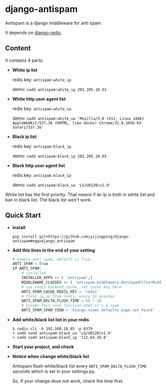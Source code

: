 django-antispam
===============

Antispam is a django middleware for anti spam.

It depends on [django-redis](<https://github.com/niwibe/django-redis>).

Content
-------

It contains 4 parts:

* __White ip list__
    
    redis key: ``antispam:white_ip``

    demo: ``sadd antispam:white_ip 202.205.10.93``  

* __White http user agent list__

    redis key: ``antispam:white_ua``

    demo: ``sadd antispam:white_ua 'Mozilla/5.0 (X11; Linux i686) AppleWebKit/537.36 (KHTML, like Gecko) Chrome/31.0.1650.63 Safari/537.36'``  

* __Black ip list__

    redis key: ``antispam:black_ip``

    demo: ``sadd antispam:black_ip 202.205.10.93``  

* __Black http user agent list__

    redis key: ``antispam:black_ip``

    demo: ``sadd antispam:black_ua 'LG/U8120/v1.0'``  


White list has the first priority. That means if an ip is both in white list and ban in black list. 
The black list won't work.

Quick Start
-----------

* __Install__

    ```shell
    pip install git+https://github.com/yijingping/django-antispam#egg=django_antispam
    ```

* __Add this lines in the end of  your setting__

    ```python
    # enable anti spam, default is True
    ANTI_SPAM = True
    if ANTI_SPAM:
        # installed
        INSTALLED_APPS += ( 'antispam',)
        MIDDLEWARE_CLASSES += ( 'antispam.middleware.AntiSpamFilterMiddleware',)
        # use redis backend cache, set cache key here 
        ANTI_SPAM_CACHE_REDIS_KEY = 'redis'
        # flush ip,ua from redis, every 10 minutes
        ANTI_SPAM_DELTA_FLUSH_TIME = 60 * 10 
        # invoke this view function when it's a spam 
        ANTI_SPAM_SPAM_VIEW = 'django.views.defaults.page_not_found'
    ```

* __Add white/black list list in your redis__
   
    ```shell 
    $ redis-cli -h 192.168.10.85 -p 6379
    > sadd sadd antispam:black_ua 'LG/U8120/v1.0'
    > sadd sadd antispam:black_ip '112.64.16.8' 
    ```

* __Start your project, and check__

* __Notice when change white/black list__
    
   Antispam flush white/black list every ``ANTI_SPAM_DELTA_FLUSH_TIME`` seconds which is set in your settings.py.

   So, if your change dose not work, check the time first. 
